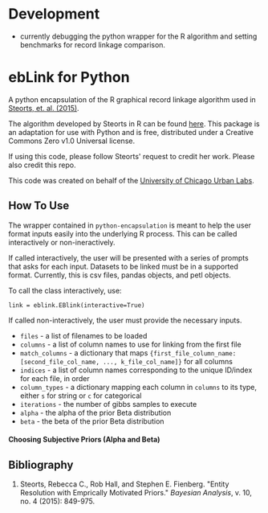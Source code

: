 # Development

  - currently debugging the python wrapper for the R algorithm and setting benchmarks for record linkage comparison.

# ebLink for Python
A python encapsulation of the R graphical record linkage algorithm used in [Steorts, et. al. (2015)](https://arxiv.org/abs/1312.4645).

The algorithm developed by Steorts in R can be found [here](https://github.com/resteorts/ebLink). This package is an adaptation for use with Python and is free, distributed under a Creative Commons Zero v1.0 Universal license.

If using this code, please follow Steorts' request to credit her work. Please also credit this repo.  

This code was created on behalf of the [University of Chicago Urban Labs](https://urbanlabs.uchicago.edu/).

## How To Use

The wrapper contained in `python-encapsulation` is meant to help the user format inputs easily into the underlying R process. This can be called interactively or non-ineractively.

If called interactively, the user will be presented with a series of prompts that asks for each input. Datasets to be linked must be in a supported format. Currently, this is csv files, pandas objects, and petl objects.

To call the class interactively, use:

`link = eblink.EBlink(interactive=True)`

If called non-interactively, the user must provide the necessary inputs.

+ `files` - a list of filenames to be loaded
+ `columns` - a list of column names to use for linking from the first file
+ `match_columns` - a dictionary that maps ``{first_file_column_name: [second_file_col_name, ..., k_file_col_name]}`` for all columns
+ `indices` - a list of column names corresponding to the unique ID/index for each file, in order
+ `column_types` - a dictionary mapping each column in `columns` to its type, either `s` for string or `c` for categorical
+ `iterations` - the number of gibbs samples to execute
+ `alpha` - the alpha of the prior Beta distribution
+ `beta` - the beta of the prior Beta distribution

#### Choosing Subjective Priors (Alpha and Beta)

## Bibliography

1. Steorts, Rebecca C., Rob Hall, and Stephen E. Fienberg. "Entity Resolution with Emprically Motivated Priors." *Bayesian Analysis*, v. 10, no. 4 (2015): 849-975.
